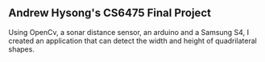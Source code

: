 ## Andrew Hysong's CS6475 Final Project

Using OpenCv, a sonar distance sensor, an arduino and a Samsung S4, I created an application that can detect the width and height of quadrilateral shapes. 
